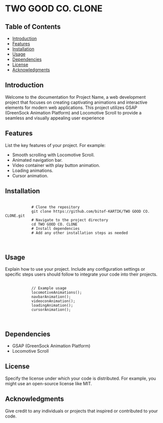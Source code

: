 <h1>TWO GOOD CO. CLONE</h1>
    <h2>Table of Contents</h2>
    <ul>
        <li><a href="#introduction">Introduction</a></li>
        <li><a href="#features">Features</a></li>
        <li><a href="#installation">Installation</a></li>
        <li><a href="#usage">Usage</a></li>
        <li><a href="#dependencies">Dependencies</a></li>
        <li><a href="#license">License</a></li>
        <li><a href="#acknowledgments">Acknowledgments</a></li>
    </ul>
    <h2 id="introduction">Introduction</h2>
    <p>Welcome to the documentation for Project Name, a web development project that focuses on creating captivating animations and interactive elements for modern web applications. This project utilizes GSAP (GreenSock Animation Platform) and Locomotive Scroll to provide a seamless and visually appealing user experience</p>
    <h2 id="features">Features</h2>
    <p>List the key features of your project. For example:</p>
    <ul>
        <li>Smooth scrolling with Locomotive Scroll.</li>
        <li>Animated navigation bar.</li>
        <li>Video container with play button animation.</li>
        <li>Loading animations.</li>
        <li>Cursor animation.</li>
    </ul>
    <h2 id="installation">Installation</h2>
    <pre>
        <code>
            # Clone the repository
            git clone https://github.com/bitof-KARTIK/TWO GOOD CO. CLONE.git
            # Navigate to the project directory
            cd TWO GOOD CO. CLONE
            # Install dependencies
            # Add any other installation steps as needed
        </code>
    </pre>
    <h2 id="usage">Usage</h2>
    <p>Explain how to use your project. Include any configuration settings or specific steps users should follow to integrate your code into their projects.</p>
    <pre>
        <code>
            // Example usage
            locomotiveAnimations();
            navbarAnimation();
            videoconAnimation();
            loadingAnimation();
            cursorAnimation();
        </code>
    </pre>
    <h2 id="dependencies">Dependencies</h2>
    <ul>
        <li>GSAP (GreenSock Animation Platform)</li>
        <li>Locomotive Scroll</li>
    </ul>
    <h2 id="license">License</h2>
    <p>Specify the license under which your code is distributed. For example, you might use an open-source license like MIT.</p>
    <h2 id="acknowledgments">Acknowledgments</h2>
    <p>Give credit to any individuals or projects that inspired or contributed to your code.</p>
